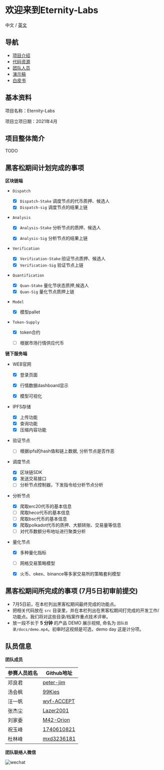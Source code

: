 # 欢迎来到Eternity-Labs

中文 / [英文](./README.md)

## 导航

- [项目介绍](./docs/project_CN.md)
- [代码资源](./src/README_CN.md)
- [团队人员](./docs/team_CN.md)
- [演示稿](./docs/presentation_CN.pdf)
- [白皮书](./docs/EternityLabs_whitepaper.pdf)

## 基本资料

项目名称：Eternity-Labs

项目立项日期：2021年4月

## 项目整体简介

TODO

## 黑客松期间计划完成的事项

**区块链端**

- `Dispatch`
  - [x] `Dispatch-Stake` 调度节点的代币质押、候选人
  - [x] `Dispatch-sig` 调度节点的结果上链
- `Analysis`

  - [x] `Analysis-Stake` 分析节点的质押、候选人

  - [x] `Analysis-Sig` 分析节点的结果上链
- `Verification`
  - [x] `Verification-Stake`:验证节点质押、候选人
  - [x] `Verification-Sig` 验证节点上链
- `Quantification` 
  - [x] `Quan-Stake` 量化节状态质押,候选人
  - [x] `Quan-Sig` 量化节点质押上链
- `Model` 

  - [x] 模型pallet
- `Token-Supply` 
  - [x] token合约
  - [ ] 根据市场行情供应代币



**链下服务端**

- WEB官网

  - [x] 登录页面

  - [x] 行情数据dashboard显示
  - [x] 模型可视化

- IPFS存储
  - [x] 上传功能
  - [x] 查询功能
  - [x] 压缩内容功能

- 验证节点
  - [ ] 根据ipfs的hash值和链上数据, 分析节点是否作恶

- 调度节点

  - [x] 区块链SDK
  - [x] 发送交易接口
  - [ ] 分析节点控制器，下发指令给分析节点分析
- 分析节点
  - [x] 爬取erc20代币的基本信息
  - [ ] 爬取heco代币的基本信息
  - [ ] 爬取bsc代币的基本信息
  - [x] 爬取polkadot代币的质押、大额转账、交易量等信息
  - [ ] 对代币数额分布地址进行聚类分析

- 量化节点
  - [x] 多种量化指标
  - [ ] 网格交易策略模型
  - [x] 火币、okex、binance等多家交易所的策略套利模型


## 黑客松期间所完成的事项 (7月5日初审前提交)

- 7月5日前，在本栏列出黑客松期间最终完成的功能点。
- 把相关代码放在 `src` 目录里，并在本栏列出在黑客松期间打完成的开发工作/功能点。我们将对这些目录/档案作重点技术评审。
- 放一段不长于 **5 分钟** 的产品 DEMO 展示视频, 命名为 `团队目录/docs/demo.mp4`。初审时这视频是可选，demo day 这是计分项。

## 队员信息

**团队成员**

| 参赛人员姓名 | Github地址                                  |
| ------------ | ------------------------------------------- |
| 邓良君       | [peter-jim](https://github.com/peter-jim)   |
| 汤会枫       | [99Kies](https://github.com/99Kies)         |
| 汪一帆       | [wyf-ACCEPT](https://github.com/wyf-ACCEPT) |
| 张杰尘       | [Lazer2001](https://github.com/Lazer2001)   |
| 刘家委       | [M42-Orion](https://github.com/M42-Orion)   |
| 祝玉峰       | [1740610821](https://github.com/1740610821) |
| 杜林峰       | [mxd3236181](https://github.com/mxd3236181) |

**团队联络人微信**

![wechat](\wechat.jpg)
